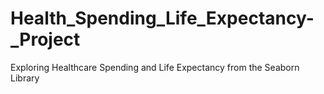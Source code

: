 # Health_Spending_Life_Expectancy-_Project
Exploring Healthcare Spending and Life Expectancy from the Seaborn Library
